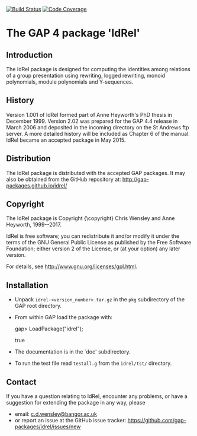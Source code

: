 [![Build Status](https://travis-ci.org/gap-packages/idrel.svg?branch=master)](https://travis-ci.org/gap-packages/idrel)
[![Code Coverage](https://codecov.io/github/gap-packages/idrel/coverage.svg?branch=master&token=)](https://codecov.io/gh/gap-packages/idrel)

# The GAP 4 package 'IdRel'

## Introduction

The IdRel package is designed for computing the identities among relations 
of a group presentation using rewriting, logged rewriting, 
monoid polynomials, module polynomials and Y-sequences.

## History

Version 1.001 of IdRel formed part of Anne Heyworth's PhD thesis in
December 1999.
Version 2.02 was prepared for the GAP 4.4 release in March 2006 
and deposited in the incoming directory on the St Andrews ftp server.
A more detailed history will be included as Chapter 6 of the manual.
IdRel became an accepted package in May 2015. 

## Distribution

The IdRel package is distributed with the accepted GAP packages.
It may also be obtained from the GitHub repository at:
  <http://gap-packages.github.io/idrel/> 

## Copyright

The IdRel package is Copyright {\copyright} Chris Wensley and Anne Heyworth, 
1999--2017. 

IdRel is free software; you can redistribute it and/or modify it 
under the terms of the GNU General Public License as published by
the Free Software Foundation; either version 2 of the License, or
(at your option) any later version. 

For details, see <http://www.gnu.org/licenses/gpl.html>. 

## Installation

 * Unpack `idrel-<version_number>.tar.gz` in the `pkg` subdirectory 
   of the GAP root directory.
 * From within GAP load the package with:

    gap> LoadPackage("idrel");

    true

 * The documentation is in the `doc' subdirectory.
 * To run the test file read `testall.g` from the `idrel/tst/` directory. 

## Contact

If you have a question relating to IdRel, encounter any problems, or have a suggestion for extending the package in any way, please 
 * email: c.d.wensley@bangor.ac.uk 
 * or report an issue at the GitHub issue tracker: 
   <https://github.com/gap-packages/idrel/issues/new> 
